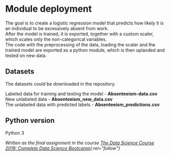 # Module deployment

The goal is to create a logistic regression model that predicts how likely it is an individual to be excessively absent from work.  
After the model is trained, it is exported, together with a custom scaler, which scales only the non-categorical variables.  
The code with the preprocessing of the data, loading the scaler and the trained model are exported as a python module, which is then uplaoded and tested on new data.

## Datasets
The datasets could be downloaded in the repository.

Labeled data for training and testing the model - **Absenteeism-data.csv**  
New unlabeled data - **Absenteeism_new_data.csv**  
The unlabeled data with predicted labels - **Absenteeism_predictions.csv**  

## Python version

Python 3

*Written as the final assignment in the course  [The Data Science Course 2019: Complete Data Science Bootcamp](https://www.udemy.com/the-data-science-course-complete-data-science-bootcamp/){:rel="follow"}*
